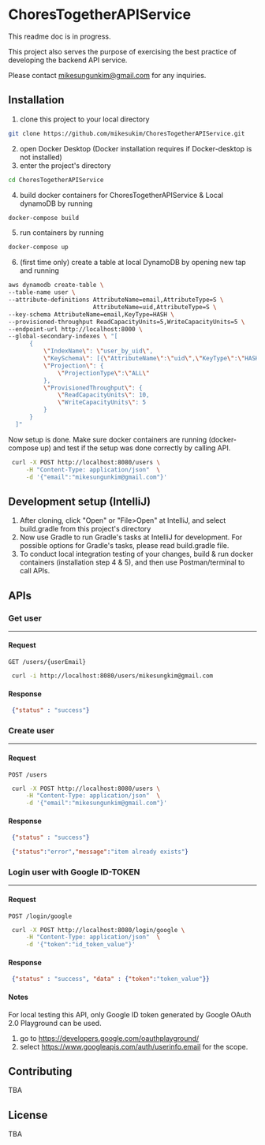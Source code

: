 # ChoresTogetherAPIService
This readme doc is in progress.

This project also serves the purpose of exercising the best practice of developing the backend API service. 

Please contact mikesungunkim@gmail.com for any inquiries.
## Installation

1. clone this project to your local directory
```bash
git clone https://github.com/mikesukim/ChoresTogetherAPIService.git
```
2. open Docker Desktop (Docker installation requires if Docker-desktop is not installed)
3. enter the project's directory
```bash
cd ChoresTogetherAPIService
```
4. build docker containers for ChoresTogetherAPIService & Local dynamoDB by running
```bash
docker-compose build
```
5. run containers by running
```bash
docker-compose up
```
6. (first time only) create a table at local DynamoDB by opening new tap and running
```bash
aws dynamodb create-table \
--table-name user \
--attribute-definitions AttributeName=email,AttributeType=S \
                        AttributeName=uid,AttributeType=S \
--key-schema AttributeName=email,KeyType=HASH \
--provisioned-throughput ReadCapacityUnits=5,WriteCapacityUnits=5 \
--endpoint-url http://localhost:8000 \
--global-secondary-indexes \ "[
      {
          \"IndexName\": \"user_by_uid\",
          \"KeySchema\": [{\"AttributeName\":\"uid\",\"KeyType\":\"HASH\"}],
          \"Projection\": {
              \"ProjectionType\":\"ALL\"
          },
          \"ProvisionedThroughput\": {
              \"ReadCapacityUnits\": 10,
              \"WriteCapacityUnits\": 5
          }
      }
  ]"
```

Now setup is done. Make sure docker containers are running (docker-compose up) and test if the setup was done correctly by calling API.
```bash
 curl -X POST http://localhost:8080/users \
     -H "Content-Type: application/json"  \
     -d '{"email":"mikesungunkim@gmail.com"}'
```


## Development setup (IntelliJ)
1. After cloning, click "Open" or "File>Open" at IntelliJ, and select build.gradle from this project's directory
2. Now use Gradle to run Gradle's tasks at IntelliJ for development. For possible options for Gradle's tasks, please read build.gradle file.
3. To conduct local integration testing of your changes, build & run docker containers (installation step 4 & 5), and then use Postman/terminal to call APIs.

## APIs
### Get user
___
#### Request
 `GET /users/{userEmail}`
```bash
 curl -i http://localhost:8080/users/mikesungkim@gmail.com
```
#### Response
```Json
 {"status" : "success"}
```

### Create user
___
#### Request
`POST /users`
```bash
 curl -X POST http://localhost:8080/users \
     -H "Content-Type: application/json"  \
     -d '{"email":"mikesungunkim@gmail.com"}'
```
#### Response
```Json
 {"status" : "success"}
```
```Json
 {"status":"error","message":"item already exists"}
```

### Login user with Google ID-TOKEN
___
#### Request
`POST /login/google`
```bash
 curl -X POST http://localhost:8080/login/google \
     -H "Content-Type: application/json"  \
     -d '{"token":"id_token_value"}'
```
#### Response
```Json
 {"status" : "success", "data" : {"token":"token_value"}}
```
#### Notes
For local testing this API, only Google ID token generated by Google OAuth 2.0 Playground can be used.
1. go to https://developers.google.com/oauthplayground/
2. select https://www.googleapis.com/auth/userinfo.email for the scope.


## Contributing
TBA
## License
TBA
